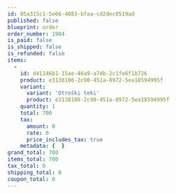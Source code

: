 ```yaml
---
id: 05a315c1-5e66-4083-bfaa-cd2dec0519ad
published: false
blueprint: order
order_number: 1904
is_paid: false
is_shipped: false
is_refunded: false
items:
  -
    id: d41146b1-15ae-46a9-a7db-2c1fe6f1b726
    product: e3138106-2c90-451a-8972-5ea18594995f
    variant:
      variant: 'Otroški teki'
      product: e3138106-2c90-451a-8972-5ea18594995f
    quantity: 1
    total: 700
    tax:
      amount: 0
      rate: 0
      price_includes_tax: true
    metadata: {  }
grand_total: 700
items_total: 700
tax_total: 0
shipping_total: 0
coupon_total: 0
---
```

